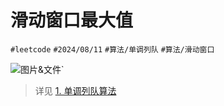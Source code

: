 
# 滑动窗口最大值


`#leetcode`   `#2024/08/11`  `#算法/单调列队`   `#算法/滑动窗口` 

![图片&文件](./files/1.单调列队算法`#4.示例：滑动窗口最大值)`

> 详见 [1. 单调列队算法](post/88fa169cd7805e02909437483bef1d0a.md)